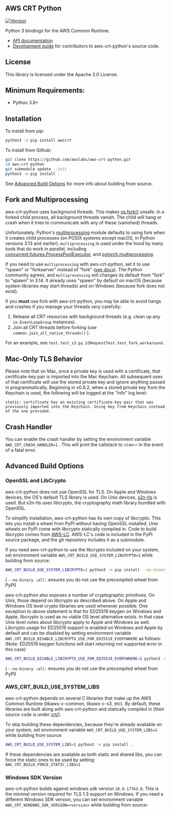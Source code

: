 ## AWS CRT Python

[![Version](https://img.shields.io/pypi/v/awscrt.svg?style=flat)](https://pypi.org/project/awscrt/)

Python 3 bindings for the AWS Common Runtime.

*   [API documentation](https://awslabs.github.io/aws-crt-python)
*   [Development guide](guides/dev/README.md) for contributors to aws-crt-python's source code.

## License

This library is licensed under the Apache 2.0 License.

## Minimum Requirements:

*   Python 3.8+

## Installation

To install from pip:

```bash
python3 -m pip install awscrt
```

To install from Github:

```bash
git clone https://github.com/awslabs/aws-crt-python.git
cd aws-crt-python
git submodule update --init
python3 -m pip install .
```

See [Advanced Build Options](#advanced-build-options) for more info about building from source.

## Fork and Multiprocessing

aws-crt-python uses background threads. This makes [os.fork()](https://docs.python.org/3/library/os.html#os.fork) unsafe. In a forked child process, all background threads vanish. The child will hang or crash when it tries to communicate with any of these (vanished) threads.

Unfortunately, Python's [multiprocessing](https://docs.python.org/3/library/multiprocessing.html) module defaults to using fork when it creates child processes (on POSIX systems except macOS, in Python versions 3.13 and earlier). `multiprocessing` is used under the hood by many tools that do work in parallel, including [concurrent.futures.ProcessPoolExecutor](https://docs.python.org/3/library/concurrent.futures.html#concurrent.futures.ProcessPoolExecutor), and [pytorch.multiprocessing](https://pytorch.org/docs/stable/multiprocessing.html).

If you need to use `multiprocessing` with aws-crt-python, set it to use "spawn" or "forkserver" instead of "fork" ([see docs](https://docs.python.org/3/library/multiprocessing.html#contexts-and-start-methods)). The Python community agrees, and `multiprocessing` will changes its default from "fork" to "spawn" in 3.14. It already uses "spawn" by default on macOS (because system libraries may start threads) and on Windows (because fork does not exist).

If you **must** use fork with aws-crt-python, you may be able to avoid hangs and crashes if you manage your threads very carefully:

1.	Release all CRT resources with background threads (e.g. clean up any `io.EventLoopGroup` instances).
2.	Join all CRT threads before forking (use `common.join_all_native_threads()` ).

For an example, see `test.test_s3.py.S3RequestTest.test_fork_workaround` .

## Mac-Only TLS Behavior

Please note that on Mac, once a private key is used with a certificate, that certificate-key pair is imported into the Mac Keychain. All subsequent uses of that certificate will use the stored private key and ignore anything passed in programmatically. Beginning in v0.6.2, when a stored private key from the Keychain is used, the following will be logged at the "info" log level:

```
static: certificate has an existing certificate-key pair that was previously imported into the Keychain. Using key from Keychain instead of the one provided.
```

## Crash Handler

You can enable the crash handler by setting the environment variable `AWS_CRT_CRASH_HANDLER=1` . This will print the callstack to `stderr` in the event of a fatal error.

## Advanced Build Options

### OpenSSL and LibCrypto

aws-crt-python does not use OpenSSL for TLS.
On Apple and Windows devices, the OS's default TLS library is used.
On Unix devices, [s2n-tls](https://github.com/aws/s2n-tls) is used.
But s2n-tls uses libcrypto, the cryptography math library bundled with OpenSSL.

To simplify installation, aws-crt-python has its own copy of libcrypto.
This lets you install a wheel from PyPI without having OpenSSL installed.
Unix wheels on PyPI come with libcrypto statically compiled in.
Code to build libcrypto comes from [AWS-LC](https://github.com/aws/aws-lc).
AWS-LC's code is included in the PyPI source package,
and the git repository includes it as a submodule.

If you need aws-crt-python to use the libcrypto included on your system,
set environment variable `AWS_CRT_BUILD_USE_SYSTEM_LIBCRYPTO=1` while building from source:

```sh
AWS_CRT_BUILD_USE_SYSTEM_LIBCRYPTO=1 python3 -m pip install --no-binary :all: --verbose awscrt
```

( `--no-binary :all:` ensures you do not use the precompiled wheel from PyPI)

aws-crt-python also exposes a number of cryptographic primitives.
On Unix, those depend on libcrypto as described above.
On Apple and Windows OS level crypto libraries are used whenever possible.
One exception to above statement is that for ED25519 keygen on Windows and Apple,
libcrypto is used as no viable OS level alternative exists. In that case Unix level notes
about libcrypto apply to Apple and Windows as well. Libcrypto usage for ED25519 support is
enabled on Windows and Apple by default and can be disabled by setting environment variable
`AWS_CRT_BUILD_DISABLE_LIBCRYPTO_USE_FOR_ED25519_EVERYWHERE` as follows:
(Note: ED25519 keygen functions will start returning not supported error in this case)

```sh
AWS_CRT_BUILD_DISABLE_LIBCRYPTO_USE_FOR_ED25519_EVERYWHERE=1 python3 -m pip install --no-binary :all: --verbose awscrt
```

( `--no-binary :all:` ensures you do not use the precompiled wheel from PyPI)

### AWS_CRT_BUILD_USE_SYSTEM_LIBS ###

aws-crt-python depends on several C libraries that make up the AWS Common Runtime (libaws-c-common, libaws-c-s3, etc).
By default, these libraries are built along with aws-crt-python and statically compiled in
(their source code is under [crt/](crt/)).

To skip building these dependencies, because they're already available on your system,
set environment variable `AWS_CRT_BUILD_USE_SYSTEM_LIBS=1` while building from source:

```sh
AWS_CRT_BUILD_USE_SYSTEM_LIBS=1 python3 -m pip install .
```

If these dependencies are available as both static and shared libs, you can force the static ones to be used by setting: `AWS_CRT_BUILD_FORCE_STATIC_LIBS=1`

### Windows SDK Version
aws-crt-python builds against windows sdk version `10.0.17763.0`. This is the minimal version required for TLS  1.3 support on Windows. If you need a different Windows SDK version, you can set environment variable `AWS_CRT_WINDOWS_SDK_VERSION=<version>` while building from source: